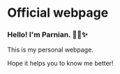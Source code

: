 # Official webpage

### Hello! I'm Parnian. ✋🏻✨
This is my personal webpage.

Hope it helps you to know me better!
